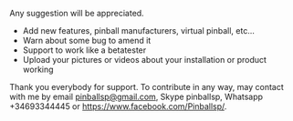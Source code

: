 
Any suggestion will be appreciated.

<ul>
<li>Add new features, pinball manufacturers, virtual pinball, etc...</li>
<li>Warn about some bug to amend it</li>
<li>Support to work like a betatester</li>
<li>Upload your pictures or videos about your installation or product working</li>
</ul>

Thank you everybody for support.
To contribute in any way, may contact with me by email pinballsp@gmail.com, Skype pinballsp, Whatsapp +34693344445 or https://www.facebook.com/Pinballsp/.
